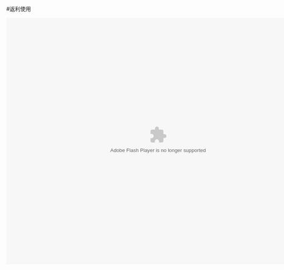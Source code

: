 #返利使用

<embed src="http://resource.3cwdb.com/kailong-donghua/V300002201105160200.swf" width="800" height="650"  pluginspage="http://www.macromedia.com/go/getflashplayer" 
type="application/x-shockwave-flash" ></embed>

